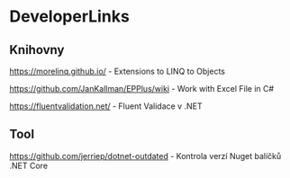 # DeveloperLinks


## Knihovny 
https://morelinq.github.io/ - Extensions to LINQ to Objects

https://github.com/JanKallman/EPPlus/wiki - Work with Excel File in C#

https://fluentvalidation.net/ - Fluent Validace v .NET

## Tool
https://github.com/jerriep/dotnet-outdated - Kontrola verzí Nuget balíčků .NET Core


